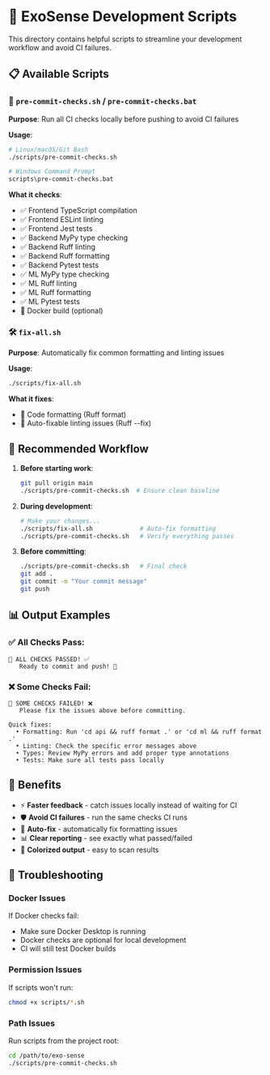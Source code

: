 # 🚀 ExoSense Development Scripts

This directory contains helpful scripts to streamline your development workflow and avoid CI failures.

## 📋 Available Scripts

### 🎯 `pre-commit-checks.sh` / `pre-commit-checks.bat`
**Purpose**: Run all CI checks locally before pushing to avoid CI failures

**Usage**:
```bash
# Linux/macOS/Git Bash
./scripts/pre-commit-checks.sh

# Windows Command Prompt
scripts\pre-commit-checks.bat
```

**What it checks**:
- ✅ Frontend TypeScript compilation
- ✅ Frontend ESLint linting  
- ✅ Frontend Jest tests
- ✅ Backend MyPy type checking
- ✅ Backend Ruff linting
- ✅ Backend Ruff formatting
- ✅ Backend Pytest tests
- ✅ ML MyPy type checking
- ✅ ML Ruff linting
- ✅ ML Ruff formatting
- ✅ ML Pytest tests
- 🐳 Docker build (optional)

### 🛠️ `fix-all.sh`
**Purpose**: Automatically fix common formatting and linting issues

**Usage**:
```bash
./scripts/fix-all.sh
```

**What it fixes**:
- 🔧 Code formatting (Ruff format)
- 🔧 Auto-fixable linting issues (Ruff --fix)

## 🔄 Recommended Workflow

1. **Before starting work**:
   ```bash
   git pull origin main
   ./scripts/pre-commit-checks.sh  # Ensure clean baseline
   ```

2. **During development**:
   ```bash
   # Make your changes...
   ./scripts/fix-all.sh             # Auto-fix formatting
   ./scripts/pre-commit-checks.sh   # Verify everything passes
   ```

3. **Before committing**:
   ```bash
   ./scripts/pre-commit-checks.sh   # Final check
   git add .
   git commit -m "Your commit message"
   git push
   ```

## 📊 Output Examples

### ✅ All Checks Pass:
```
🎉 ALL CHECKS PASSED! ✅
   Ready to commit and push! 🚀
```

### ❌ Some Checks Fail:
```
🚨 SOME CHECKS FAILED! ❌
   Please fix the issues above before committing.

Quick fixes:
  • Formatting: Run 'cd api && ruff format .' or 'cd ml && ruff format .'
  • Linting: Check the specific error messages above  
  • Types: Review MyPy errors and add proper type annotations
  • Tests: Make sure all tests pass locally
```

## 🎯 Benefits

- ⚡ **Faster feedback** - catch issues locally instead of waiting for CI
- 🛡️ **Avoid CI failures** - run the same checks CI runs
- 🔧 **Auto-fix** - automatically fix formatting issues
- 📊 **Clear reporting** - see exactly what passed/failed
- 🎨 **Colorized output** - easy to scan results

## 🔧 Troubleshooting

### Docker Issues
If Docker checks fail:
- Make sure Docker Desktop is running
- Docker checks are optional for local development
- CI will still test Docker builds

### Permission Issues
If scripts won't run:
```bash
chmod +x scripts/*.sh
```

### Path Issues
Run scripts from the project root:
```bash
cd /path/to/exo-sense
./scripts/pre-commit-checks.sh
```